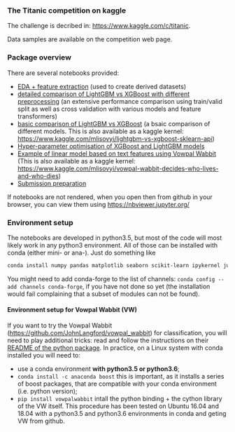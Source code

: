 ### The Titanic competition on kaggle
 
The challenge is decribed in: https://www.kaggle.com/c/titanic.

Data samples are available on the competition web page.
### Package overview

There are several notebooks provided: 
  * [EDA + feature extraction](EDA_feature_extraction.ipynb) (used to create derived datasets)
  * [detailed comparison of LightGBM vs XGBoost with different preprocessing](Model_Comparison.ipynb) 
    (an extensive performance comparison using train/valid split as well as cross validation 
    with various models and feature transformers)
  * [basic comparison of LightGBM vs XGBoost](Kernel_Basic_LGB_XGB.ipynb) (a bsaic comparison of different models. 
  This is also available as a kaggle kernel: https://www.kaggle.com/mlisovyi/lightgbm-vs-xgboost-sklearn-api)
  * [Hyper-parameter optimisation of XGBoost and LightGBM models](GBT_LightGBM_XGBoost.ipynb)
  * [Example of linear model based on text features using Vowpal Wabbit](VW_basic_text.ipynb) (This is also available as a kaggle kernel: https://www.kaggle.com/mlisovyi/vowpal-wabbit-decides-who-lives-and-who-dies)
  * [Submission preparation](Prepare_Submission.ipynb)
  
If notebooks are not rendered, when you open then from github in your browser, you can view them using https://nbviewer.jupyter.org/

### Environment setup

The notebooks are developed in python3.5, but most of the code will most likely work in any python3 environment. 
All of those can be installed with conda (either mini- or ana-).
Just do something like
```bash
conda install numpy pandas matplotlib seaborn scikit-learn ipykernel jupyter xgboost lightgbm
```
You might need to add conda-forge to the list of channels: `conda config --add channels conda-forge`,
if you have not done so yet (the installation would fail complaining that a subset of modules can not be found).

#### Environment setup for Vowpal Wabbit (VW)
If you want to try the Vowpal Wabbit (https://github.com/JohnLangford/vowpal_wabbit) for classification,
you will need to play additional tricks: read and follow the instructions on their 
[README of the python package](https://github.com/JohnLangford/vowpal_wabbit/blob/master/python/README.rst).
In practice, on a Linux system  with conda installed you will need to:
   * use a conda environment **with python3.5 or python3.6**;
   * `conda install -c anaconda boost` this is important, as it installs a series of boost packages, 
     that are compatible with your conda environment (i.e. python version);
   * `pip install vowpalwabbit` intall the python binding + the cython library of the VW itself.
   This procedure has been tested on Ubuntu 16.04 and 18.04 with a python3.5 and python3.6 environments in conda and geting VW from github.
